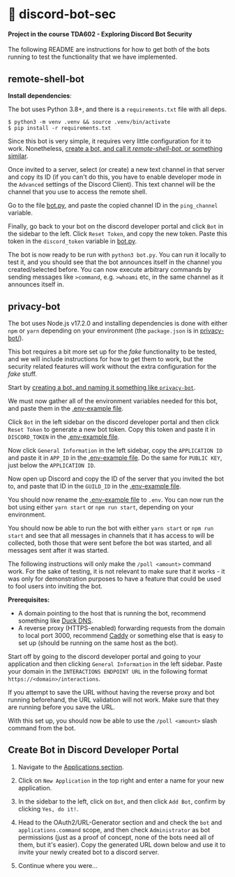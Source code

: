 # 🤖 discord-bot-sec

#### Project in the course TDA602 - Exploring Discord Bot Security 

The following README are instructions for how to get both of the bots running to test the functionality that we have implemented.

## remote-shell-bot

**Install dependencies**:

The bot uses Python 3.8+, and there is a `requirements.txt` file with all deps.

```
$ python3 -m venv .venv && source .venv/bin/activate
$ pip install -r requirements.txt
```

Since this bot is very simple, it requires very little configuration for it to work. Nonetheless, [create a bot, and call it *remote-shell-bot*, or something similar](#create-bot-in-discord-developer-portal). 

Once invited to a server, select (or create) a new text channel in that server and copy its ID (if you can't do this, you have to enable developer mode in the `Advanced` settings of the Discord Client). This text channel will be the channel that you use to access the remote shell.

Go to the file [bot.py](remote-shell-bot/bot.py), and paste the copied channel ID in the `ping_channel` variable.

Finally, go back to your bot on the discord developer portal and click `Bot` in the sidebar to the left. Click `Reset Token`, and copy the new token. Paste this token in the `discord_token` variable in [bot.py](remote-shell-bot/bot.py).

The bot is now ready to be run with `python3 bot.py`. You can run it locally to test it, and you should see that the bot announces itself in the channel you created/selected before. You can now execute arbitrary commands by sending messages like `>command`, e.g. `>whoami` etc, in the same channel as it announces itself in.

## privacy-bot

The bot uses Node.js v17.2.0 and installing dependencies is done with either `npm` or `yarn` depending on your environment (the `package.json` is in [privacy-bot/](privacy-bot/package.json)).

This bot requires a bit more set up for the *fake* functionality to be tested, and we will include instructions for how to get them to work, but the security related features will work without the extra configuration for the *fake* stuff.

Start by [creating a bot, and naming it something like `privacy-bot`](#create-bot-in-discord-developer-portal).

We must now gather all of the environment variables needed for this bot, and paste them in the [.env-example file](privacy-bot/.env-example).

Click `Bot` in the left sidebar on the discord developer portal and then click `Reset Token` to generate a new bot token. Copy this token and paste it in `DISCORD_TOKEN` in the [.env-example file](privacy-bot/.env-example).

Now click `General Information` in the left sidebar, copy the `APPLICATION ID` and paste it in `APP_ID` in the [.env-example file](privacy-bot/.env-example). Do the same for `PUBLIC KEY`, just below the `APPLICATION ID`.

Now open up Discord and copy the ID of the server that you invited the bot to, and paste that ID in the `GUILD_ID` in the [.env-example file](privacy-bot/.env-example).

You should now rename the [.env-example file](privacy-bot/.env-example) to `.env`. You can now run the bot using either `yarn start` or `npm run start`, depending on your environment.

You should now be able to run the bot with either `yarn start` or `npm run start` and see that all messages in channels that it has access to will be collected, both those that were sent before the bot was started, and all messages sent after it was started.

The following instructions will only make the `/poll <amount>` command work. For the sake of testing, it is not relevant to make sure that it works - it was only for demonstration purposes to have a feature that could be used to fool users into inviting the bot.

**Prerequisites:**

* A domain pointing to the host that is running the bot, recommend something like [Duck DNS](https://www.duckdns.org/).
* A reverse proxy (HTTPS-enabled) forwarding requests from the domain to local port 3000, recommend [Caddy](https://caddyserver.com/) or something else that is easy to set up (should be running on the same host as the bot).

Start off by going to the discord developer portal and going to your application and then clicking `General Information` in the left sidebar. Paste your domain in the `INTERACTIONS ENDPOINT URL` in the following format `https://<domain>/interactions`.

If you attempt to save the URL without having the reverse proxy and bot running beforehand, the URL validation will not work. Make sure that they are running before you save the URL.

With this set up, you should now be able to use the `/poll <amount>` slash command from the bot.

## Create Bot in Discord Developer Portal

1. Navigate to the [Applications section](https://discord.com/developers/applications).

2. Click on `New Application` in the top right and enter a name for your new application.

3. In the sidebar to the left, click on `Bot`, and then click `Add Bot`, confirm by clicking `Yes, do it!`.

4. Head to the OAuth2/URL-Generator section and and check the `bot` and `applications.command` scope, and then check `Administrator` as bot permissions (just as a proof of concept, none of the bots need all of them, but it's easier). Copy the generated URL down below and use it to invite your newly created bot to a discord server.

5. Continue where you were...
